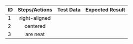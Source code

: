 
|      ID       | Steps/Actions |  Test Data  | Expected Result |
| ------------- |:-------------:| :---------: | --------------: |
|       1       | right-aligned |             |                 |
|       2       | centered      |             |                 |
|       3       | are neat      |             |                 |
